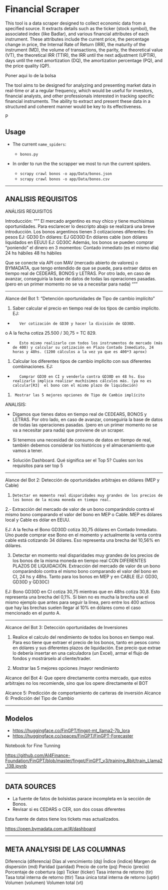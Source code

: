 

# Financial Scraper


This tool is a data scraper designed to collect economic data from a specified source. It extracts details such as the ticker (stock symbol), the associated index (like Badlar), and various financial attributes of each instrument. These attributes include the current price, the percentage change in price, the Internal Rate of Return (IRR), the maturity of the instrument (MD), the volume of transactions, the parity, the theoretical value (VT), the theoretical IRR (TTIR), the IRR until the next adjustment (UPTIR), days until the next amortization (DQ), the amortization percentage (PQ), and the price quality (QP).


Poner aqui lo de la bolsa

The tool aims to be designed for analyzing and presenting market data in real-time or at a regular frequency, which would be useful for investors, financial analysts, and other professionals interested in tracking specific financial instruments. The ability to extract and present these data in a structured and coherent manner would be key to its effectiveness.

P



## Usage

- The current `name_spiders`:

  - `bonos.py`


- In order to run the the scrapper we most to run the current spiders.

  - `scrapy crawl bonos -o app/Data/bonos.json`
  - `scrapy crawl bonos -o app/Data/bonos.csv`

-------------------
## ANALISIS REQUISITOS


ANÁLISIS REQUISITOS


Introducción:
“””
El mercado argentino es muy chico y tiene muchísimas oportunidades. Para esclarecer lo descripto abajo se realizará una breve introducción. Los bonos argentinos tienen 3 cotizaciones diferentes:
 En pesos EJ: GD30
 En dólares: EJ GD30D
 En dólares cable (son dólares liquidados en EEUU) EJ: GD30C
 Además, los bonos se pueden comprar “poniendo” el dinero en 3 momentos:
 Contado inmediato (es el mismo día)
 24 hs hábiles
 48 hs hábiles
 
Que se conecte vía API con MAV (mercado abierto de valores) o BYMADATA, que tengo entendido de que se puede, para extraer datos en tiempo real de CEDEARS, BONOS y LETRAS. Por otro lado, en caso de avanzar, conseguiría la base de datos de todas las operaciones pasadas. (pero en un primer momento no se va a necesitar para nada)
“”” 

 




________




 
Alance del Bot 1:
“Detención oportunidades de Tipo de cambio implícito”

 1. Saber calcular el precio en tiempo real de los tipos de cambio implícito.
EJ:
-        Ver cotización de GD30 y hacer la división de GD30D.
o   A la fecha cotiza 25.500 / 30,75 = TC 829.
-        Esto mismo realizarlo con todos los instrumentos de mercado (más de 400) y calcular su cotización en Plazo Contado Inmediato, 24 horas y 48hs. (1200 cálculos a la vez ya que es 400*3 aprox)

1.  Calcular los diferentes tipos de cambio implícito con sus diferentes combinaciones.
EJ:
-        Comprar GD30 en CI y venderlo contra GD30D en 48 hs. Eso realizarlo implica realizar muchísimos cálculos más. (ya no es calcular[R3]  el bono con el mismo plazo de liquidación)
 
1.      Mostrar las 5 mejores opciones de Tipo de Cambio implícito 



ANALISIS:

- Digamos que tienes datos en tiempo real de CEDEARS, BONOS y LETRAS. Por otro lado, en caso de avanzar, conseguiría la base de datos de todas las operaciones pasadas. (pero en un primer momento no se va a necesitar para nada) que proviene de un scraper.

- Si tenemos una necesidad de consumo de datos en tiempo de real, también debemos considerar los históricos y el almacenamiento que vamos a tener.

- Solución Dashboard.
Qué significa ser el Top 5? Cuales son los requisitos para ser top 5
________





Alance del Bot 2: Detección de oportunidades arbitrajes en dólares (MEP y Cable)

1.     Detectar en momento real disparidades muy grandes de los precios de los bonos de la misma moneda en tiempo real.

2.-     Extracción del mercado de valor de un bono comparándolo contra el mismo bono comparando el valor del bono en MEP o Cable. MEP es dólares local y Cable es dólar en EEUU.

EJ: A la fecha el Bono GD30D cotiza 30,75 dólares en Contado Inmediato. Uno puede comprar ese Bono en el momento y actualmente la venta contra cable está cotizando 34 dólares. Eso representa una brecha del 10,56% en dólares.


3. Detectar en momento real disparidades muy grandes de los precios de los bonos de la misma moneda en tiempo real CON DIFERENTES PLAZOS DE LIQUIDACIÓN. Extracción del mercado de valor de un bono comparándolo contra el mismo bono comparando el valor del bono en CI, 24 hs y 48hs. Tanto para los bonos en MEP y en CABLE (EJ: GD30, GD30D y GD30C)

EJ: Bono GD30D en CI cotiza 30,75 mientras que en 48hs cotiza 30,8. Esto representa una brecha del 0,1%. Si bien no es mucha la brecha use el mismo ejemplo que antes para seguir la línea, pero entre los 400 activos que hay las brechas suelen llegar al 10% en dólares como el caso mencionado en el punto A.





________




Alcance del Bot 3: Detección oportunidades de Inversiones






1. Realice el calculo del rendimiento de todos los bonos en tiempo real. Para eso tiene que extraer el precio de los bonos, tanto en pesos como en dólares y sus diferentes plazos de liquidación. Ese precio que extrae lo debería insertar en una calculadora (un Excel), armar el flujo de fondos y mostrárselo al cliente/trader.

2. Mostrar las 5 mejores opciones /mayor rendimiento








Alcance del Bot 4:
Que opere directamente contra mercado, que estos arbitrajes no los recomiende, sino que los opere directamente el BOT


Alcance 5: Predicción de comportamiento de carteras de inversión
Alcance 6: Predicción del Tipo de Cambio


 
 


________


## Modelos


- https://huggingface.co/FinGPT/fingpt-mt_llama2-7b_lora
- https://huggingface.co/spaces/FinGPT/FinGPT-Forecaster


Notebook for Fine Tunning

https://github.com/AI4Finance-Foundation/FinGPT/blob/master/fingpt/FinGPT_v3/training_8bit/train_Llama2_13B.ipynb




________


## DATA SOURCES


- La fuente de fatos de bolsistas parace incompleta en la sección de Bonos.
- Revisar si es CEDARS o CER, son dos cosas diferentes

Esta fuente de datos tiene los tickets mas actualizados.

https://open.bymadata.com.ar/#/dashboard


________



## META ANALYSISI DE LAS COLUMNAS


Diferencia (diferencia)
Días al vencimiento (dq)
Índice (indice)
Margen de dispersión (md)
Paridad (paridad)
Precio de corte (pq)
Precio (precio)
Porcentaje de cobertura (qp)
Ticker (ticker)
Tasa interna de retorno (tir)
Tasa total interna de retorno (ttir)
Tasa única total interna de retorno (uptir)
Volumen (volumen)
Volumen total (vt)